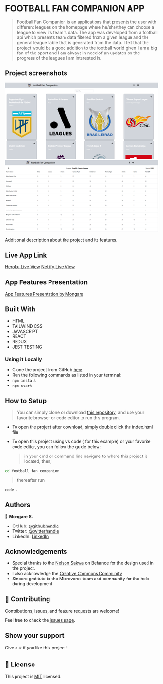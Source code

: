 # FOOTBALL FAN COMPANION APP

> Football Fan Companion is an applications that presents the user with different leagues on the homepage where he/she/they can choose a league to view its team's data.
> The app was developed from a football api which presents team data filtered from a given league and the general league table that is generated from the data.
> I felt that the project would be a good addition to the football world given I am a big fan of the sport and I am always in need of an updates on the progress of the leagues I am interested in.

## Project screenshots

![screenshot](./app_screenshot.png)
![screenshot](./app_screenshot2.png)

Additional description about the project and its features.

## Live App Link

[Heroku Live View](https://football-fan-companion.herokuapp.com/)
[Netlify Live View](https://football-fan-companion.netlify.app)

## App Features Presentation

[App Features Presentation by Mongare](https://www.loom.com/share/1de237d8e1fb40e89a94640b87545e99)

## Built With

- HTML
- TAILWIND CSS
- JAVASCRIPT
- REACT
- REDUX
- JEST TESTING

### Using it Locally

- Clone the project from GitHub [here](https://github.com/Mosams/football_fan_companion.git)
- Run the following commands as listed in your terminal:
- `npm install`
- `npm start`

## How to Setup

> You can simply clone or download [this repository](https://github.com/Mosams/football_fan_companion.git), and use your favorite browser or code editor to run this program.

- To open the project after download, simply double click the index.html file

- To open this project using vs code ( for this example) or your favorite code editor, you can follow the guide below:
  > in your cmd or command line navigate to where this project is located, then;

```cmd
cd football_fan_companion
```

> thereafter run

```cmd
code .
```

## Authors

👤 **Mongare S.**

- GitHub: [@githubhandle](https://github.com/Mosams/)
- Twitter: [@twitterhandle](https://twitter.com/sam_mongare)
- LinkedIn: [LinkedIn](https://www.linkedin.com/in/sammy-mongare-b8288310b/)

## Acknowledgements

- Special thanks to the [Nelson Sakwa](https://www.behance.net/sakwadesignstudio) on Behance for the design used in the project.
- I also acknowledge the [Creative Commons Community](https://creativecommons.org/)
- Sincere gratitute to the Microverse team and community for the help during development

## 🤝 Contributing

Contributions, issues, and feature requests are welcome!

Feel free to check the [issues page](../../issues/).

## Show your support

Give a ⭐️ if you like this project!

## 📝 License

This project is [MIT](./MIT.md) licensed.

